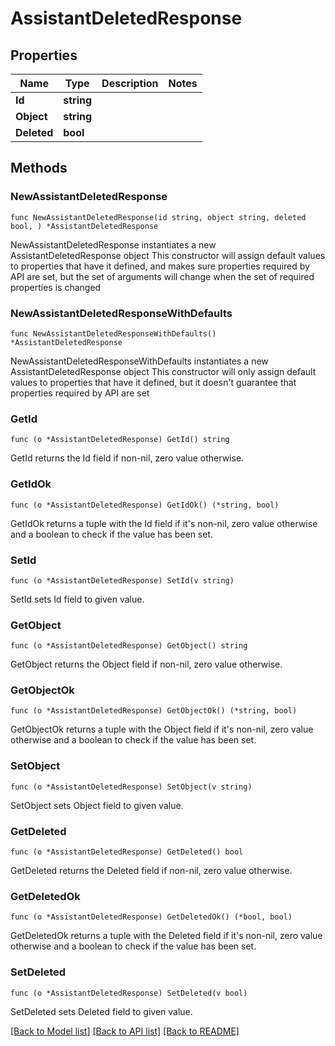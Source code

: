 # AssistantDeletedResponse

## Properties

Name | Type | Description | Notes
------------ | ------------- | ------------- | -------------
**Id** | **string** |  | 
**Object** | **string** |  | 
**Deleted** | **bool** |  | 

## Methods

### NewAssistantDeletedResponse

`func NewAssistantDeletedResponse(id string, object string, deleted bool, ) *AssistantDeletedResponse`

NewAssistantDeletedResponse instantiates a new AssistantDeletedResponse object
This constructor will assign default values to properties that have it defined,
and makes sure properties required by API are set, but the set of arguments
will change when the set of required properties is changed

### NewAssistantDeletedResponseWithDefaults

`func NewAssistantDeletedResponseWithDefaults() *AssistantDeletedResponse`

NewAssistantDeletedResponseWithDefaults instantiates a new AssistantDeletedResponse object
This constructor will only assign default values to properties that have it defined,
but it doesn't guarantee that properties required by API are set

### GetId

`func (o *AssistantDeletedResponse) GetId() string`

GetId returns the Id field if non-nil, zero value otherwise.

### GetIdOk

`func (o *AssistantDeletedResponse) GetIdOk() (*string, bool)`

GetIdOk returns a tuple with the Id field if it's non-nil, zero value otherwise
and a boolean to check if the value has been set.

### SetId

`func (o *AssistantDeletedResponse) SetId(v string)`

SetId sets Id field to given value.


### GetObject

`func (o *AssistantDeletedResponse) GetObject() string`

GetObject returns the Object field if non-nil, zero value otherwise.

### GetObjectOk

`func (o *AssistantDeletedResponse) GetObjectOk() (*string, bool)`

GetObjectOk returns a tuple with the Object field if it's non-nil, zero value otherwise
and a boolean to check if the value has been set.

### SetObject

`func (o *AssistantDeletedResponse) SetObject(v string)`

SetObject sets Object field to given value.


### GetDeleted

`func (o *AssistantDeletedResponse) GetDeleted() bool`

GetDeleted returns the Deleted field if non-nil, zero value otherwise.

### GetDeletedOk

`func (o *AssistantDeletedResponse) GetDeletedOk() (*bool, bool)`

GetDeletedOk returns a tuple with the Deleted field if it's non-nil, zero value otherwise
and a boolean to check if the value has been set.

### SetDeleted

`func (o *AssistantDeletedResponse) SetDeleted(v bool)`

SetDeleted sets Deleted field to given value.



[[Back to Model list]](../README.md#documentation-for-models) [[Back to API list]](../README.md#documentation-for-api-endpoints) [[Back to README]](../README.md)


